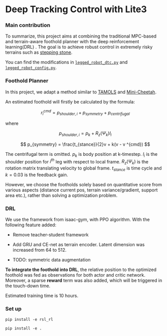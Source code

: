 # Deep Tracking Control with Lite3


### Main contribution

To summarize, this project aims at combining the traditional MPC-based and terrain-aware foothold planner with the deep reinforcement learning(DRL) . The goal is to achieve robust control in extremely risky terrains such as [stepping stone](legged_gym/utils/terrain.py).

You can find the modifications in [`legged_robot_dtc.py`](legged_gym/envs/base/legged_robot_dtc.py) and [`legged_robot_config.py`](legged_gym/envs/base/legged_robot_config.py). 



### Foothold Planner

In this project, we adapt a method similar to [TAMOLS](https://arxiv.org/abs/2206.14049) and [Mini-Cheetah](https://arxiv.org/abs/1909.06586). 

An estimated foothold will firstly be calculated by the formula:

$$
r_i^{cmd} = p_{shoulder, i} + p_{symmetry} + p_{centrifugal}
$$


where

$$
p_{shoulder,i} = p_k + R_z(\Psi_k)l_i
$$

$$
p_{symmetry} = \frac{t_{stance}}{2}v + k(v - v ^{cmd})
$$

The centrifugal term is omitted. $p_k$ is body position at k-timestep. $l_i$ is the shoulder position for $i^{th}$ leg with respect to local frame. $R_z(\Psi_k)$ is the rotation matrix translating velocity to global frame. $t_{stance}$ is time cycle and $k=0.03$ is the feedback gain.

However, we choose the footholds solely based on quantitative score from various aspects (distance current pos, terrain variance/gradient, support area etc.), rather than solving a optimization problem. 



### DRL

We use the framework from isaac-gym, with PPO algorithm.  With the following feature added:

- Remove teacher-student framework

- Add GRU and CE-net as terrain encoder. Latent dimension was increased from 64 to 512. 

- TODO: symmetric data augmentation 

  

**To integrate the foothold into DRL**, the relative position to the optimized foothold was fed as observations for both actor and critic network. Moreover, a sparse **reward** term was also added, which will be triggered in the touch-down time. 



Estimated training time is 10 hours. 



### Set up


```shell
pip install -e rsl_rl

pip install -e .
```


### 
